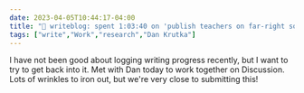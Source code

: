 ---date: 2023-04-05T10:44:17-04:00title: "📝 writeblog: spent 1:03:40 on 'publish teachers on far-right social media study'"tags: ["write","Work","research","Dan Krutka"]---I have not been good about logging writing progress recently, but I want to try to get back into it. Met with Dan today to work together on Discussion. Lots of wrinkles to iron out, but we're very close to submitting this!